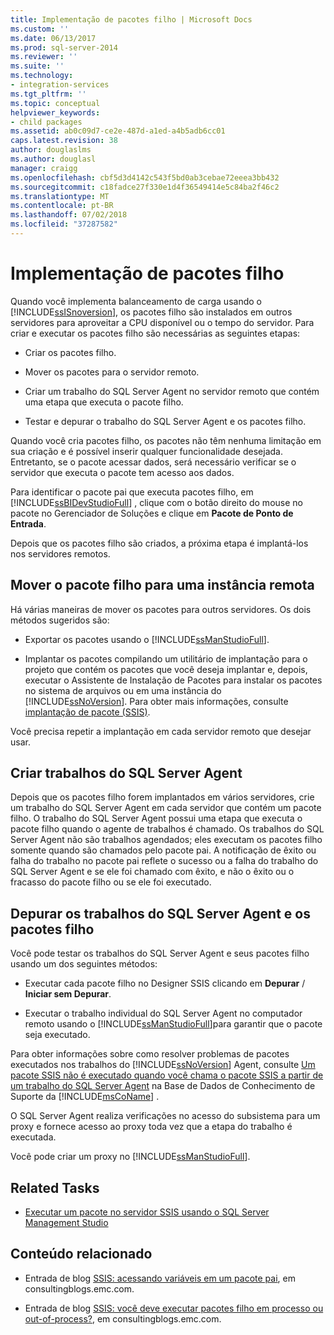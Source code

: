 ```yaml
---
title: Implementação de pacotes filho | Microsoft Docs
ms.custom: ''
ms.date: 06/13/2017
ms.prod: sql-server-2014
ms.reviewer: ''
ms.suite: ''
ms.technology:
- integration-services
ms.tgt_pltfrm: ''
ms.topic: conceptual
helpviewer_keywords:
- child packages
ms.assetid: ab0c09d7-ce2e-487d-a1ed-a4b5adb6cc01
caps.latest.revision: 38
author: douglaslms
ms.author: douglasl
manager: craigg
ms.openlocfilehash: cbf5d3d4142c543f5bd0ab3cebae72eeea3bb432
ms.sourcegitcommit: c18fadce27f330e1d4f36549414e5c84ba2f46c2
ms.translationtype: MT
ms.contentlocale: pt-BR
ms.lasthandoff: 07/02/2018
ms.locfileid: "37287582"
---
```

# <a name="implementation-of-child-packages"></a>Implementação de pacotes filho
  Quando você implementa balanceamento de carga usando o [!INCLUDE[ssISnoversion](../includes/ssisnoversion-md.md)], os pacotes filho são instalados em outros servidores para aproveitar a CPU disponível ou o tempo do servidor. Para criar e executar os pacotes filho são necessárias as seguintes etapas:  
  
-   Criar os pacotes filho.  
  
-   Mover os pacotes para o servidor remoto.  
  
-   Criar um trabalho do SQL Server Agent no servidor remoto que contém uma etapa que executa o pacote filho.  
  
-   Testar e depurar o trabalho do SQL Server Agent e os pacotes filho.  
  
 Quando você cria pacotes filho, os pacotes não têm nenhuma limitação em sua criação e é possível inserir qualquer funcionalidade desejada. Entretanto, se o pacote acessar dados, será necessário verificar se o servidor que executa o pacote tem acesso aos dados.  
  
 Para identificar o pacote pai que executa pacotes filho, em [!INCLUDE[ssBIDevStudioFull](../includes/ssbidevstudiofull-md.md)] , clique com o botão direito do mouse no pacote no Gerenciador de Soluções e clique em **Pacote de Ponto de Entrada**.  
  
 Depois que os pacotes filho são criados, a próxima etapa é implantá-los nos servidores remotos.  
  
## <a name="moving-the-child-package-to-the-remote-instance"></a>Mover o pacote filho para uma instância remota  
 Há várias maneiras de mover os pacotes para outros servidores. Os dois métodos sugeridos são:  
  
-   Exportar os pacotes usando o [!INCLUDE[ssManStudioFull](../includes/ssmanstudiofull-md.md)].  
  
-   Implantar os pacotes compilando um utilitário de implantação para o projeto que contém os pacotes que você deseja implantar e, depois, executar o Assistente de Instalação de Pacotes para instalar os pacotes no sistema de arquivos ou em uma instância do [!INCLUDE[ssNoVersion](../includes/ssnoversion-md.md)]. Para obter mais informações, consulte [implantação de pacote &#40;SSIS&#41;](packages/legacy-package-deployment-ssis.md).  
  
 Você precisa repetir a implantação em cada servidor remoto que desejar usar.  
  
## <a name="creating-the-sql-server-agent-jobs"></a>Criar trabalhos do SQL Server Agent  
 Depois que os pacotes filho forem implantados em vários servidores, crie um trabalho do SQL Server Agent em cada servidor que contém um pacote filho. O trabalho do SQL Server Agent possui uma etapa que executa o pacote filho quando o agente de trabalhos é chamado. Os trabalhos do SQL Server Agent não são trabalhos agendados; eles executam os pacotes filho somente quando são chamados pelo pacote pai. A notificação de êxito ou falha do trabalho no pacote pai reflete o sucesso ou a falha do trabalho do SQL Server Agent e se ele foi chamado com êxito, e não o êxito ou o fracasso do pacote filho ou se ele foi executado.  
  
## <a name="debugging-the-sql-server-agent-jobs-and-child-packages"></a>Depurar os trabalhos do SQL Server Agent e os pacotes filho  
 Você pode testar os trabalhos do SQL Server Agent e seus pacotes filho usando um dos seguintes métodos:  
  
-   Executar cada pacote filho no Designer SSIS clicando em **Depurar**  /  **Iniciar sem Depurar**.  
  
-   Executar o trabalho individual do SQL Server Agent no computador remoto usando o [!INCLUDE[ssManStudioFull](../includes/ssmanstudiofull-md.md)]para garantir que o pacote seja executado.  
  
 Para obter informações sobre como resolver problemas de pacotes executados nos trabalhos do [!INCLUDE[ssNoVersion](../includes/ssnoversion-md.md)] Agent, consulte [Um pacote SSIS não é executado quando você chama o pacote SSIS a partir de um trabalho do SQL Server Agent](http://support.microsoft.com/kb/918760) na Base de Dados de Conhecimento de Suporte da [!INCLUDE[msCoName](../includes/msconame-md.md)] .  
  
 O SQL Server Agent realiza verificações no acesso do subsistema para um proxy e fornece acesso ao proxy toda vez que a etapa do trabalho é executada.  
  
 Você pode criar um proxy no [!INCLUDE[ssManStudioFull](../includes/ssmanstudiofull-md.md)].  
  
## <a name="related-tasks"></a>Related Tasks  
  
-   [Executar um pacote no servidor SSIS usando o SQL Server Management Studio](run-a-package-on-the-ssis-server-using-sql-server-management-studio.md)  
  
## <a name="related-content"></a>Conteúdo relacionado  
  
-   Entrada de blog [SSIS: acessando variáveis em um pacote pai](http://go.microsoft.com/fwlink/?LinkId=257729), em consultingblogs.emc.com.  
  
-   Entrada de blog [SSIS: você deve executar pacotes filho em processo ou out-of-process?](http://go.microsoft.com/fwlink/?LinkId=220819), em consultingblogs.emc.com.  
  
  
